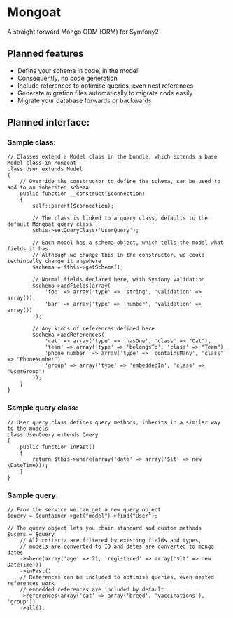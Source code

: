 # Mongoat

A straight forward Mongo ODM (ORM) for Symfony2


## Planned features

- Define your schema in code, in the model
- Consequently, no code generation
- Include references to optimise queries, even nest references
- Generate migration files automatically to migrate code easily
- Migrate your database forwards or backwards


## Planned interface:

### Sample class:

	// Classes extend a Model class in the bundle, which extends a base Model class in Mongoat
	class User extends Model
	{
		// Override the constructor to define the schema, can be used to add to an inherited schema
		public function __construct($connection)
		{
			self::parent($connection);

			// The class is linked to a query class, defaults to the default Mongoat query class
			$this->setQueryClass('UserQuery');

			// Each model has a schema object, which tells the model what fields it has
			// Although we change this in the constructor, we could techincally change it anywhere
			$schema = $this->getSchema();

			// Normal fields declared here, with Symfony validation
			$schema->addFields(array(
				'foo' => array('type' => 'string', 'validation' => array()),
				'bar' => array('type' => 'number', 'validation' => array())
			));

			// Any kinds of references defined here
			$schema->addReferences(
				'cat' => array('type' => 'hasOne', 'class' => "Cat"),
				'team' => array('type' => 'belongsTo', 'class' => "Team"),
				'phone_number' => array('type' => 'containsMany', 'class' => "PhoneNumber"),
				'group' => array('type' => 'embeddedIn', 'class' => "UserGroup")
			));
		}
	}

### Sample query class:

	// User query class defines query methods, inherits in a similar way to the models
	class UserQuery extends Query
	{
		public function inPast()
		{
			return $this->where(array('date' => array('$lt' => new \DateTime)));
		}
	}

### Sample query:

	// From the service we can get a new query object
	$query = $container->get("model")->find("User");

	// The query object lets you chain standard and custom methods
	$users = $query
		// All criteria are filtered by existing fields and types,
		// models are converted to ID and dates are converted to mongo dates
		->where(array('age' => 21, 'registered' => array('$lt' => new DateTime)))
		->inPast()
		// References can be included to optimise queries, even nested references work
		// embedded references are included by default
		->references(array('cat' => array('breed', 'vaccinations'), 'group'))
		->all();
